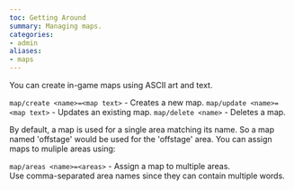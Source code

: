 ```yaml
---
toc: Getting Around
summary: Managing maps.
categories:
- admin
aliases:
- maps
---
```

You can create in-game maps using ASCII art and text.

`map/create <name>=<map text>` - Creates a new map.
`map/update <name>=<map text>` - Updates an existing map.
`map/delete <name>` - Deletes a map.

By default, a map is used for a single area matching its name.  So a map named 'offstage' would be used for the 'offstage' area.  You can assign maps to muliple areas using:

`map/areas <name>=<areas>` - Assign a map to multiple areas.  
        Use comma-separated area names since they can contain multiple words.